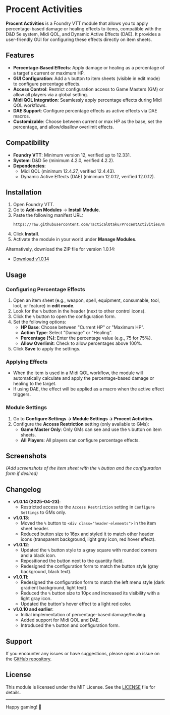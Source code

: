 # Procent Activities

**Procent Activities** is a Foundry VTT module that allows you to apply percentage-based damage or healing effects to items, compatible with the D&D 5e system, Midi QOL, and Dynamic Active Effects (DAE). It provides a user-friendly GUI for configuring these effects directly on item sheets.

## Features

- **Percentage-Based Effects**: Apply damage or healing as a percentage of a target's current or maximum HP.
- **GUI Configuration**: Add a `%` button to item sheets (visible in edit mode) to configure percentage effects.
- **Access Control**: Restrict configuration access to Game Masters (GM) or allow all players via a global setting.
- **Midi QOL Integration**: Seamlessly apply percentage effects during Midi QOL workflows.
- **DAE Support**: Configure percentage effects as active effects via DAE macros.
- **Customizable**: Choose between current or max HP as the base, set the percentage, and allow/disallow overlimit effects.

## Compatibility

- **Foundry VTT**: Minimum version 12, verified up to 12.331.
- **System**: D&D 5e (minimum 4.2.0, verified 4.2.2).
- **Dependencies**:
  - Midi QOL (minimum 12.4.27, verified 12.4.43).
  - Dynamic Active Effects (DAE) (minimum 12.0.12, verified 12.0.12).

## Installation

1. Open Foundry VTT.
2. Go to **Add-on Modules** → **Install Module**.
3. Paste the following manifest URL:
   ```
   https://raw.githubusercontent.com/TacticalOtaku/ProcentActivities/main/module.json
   ```
4. Click **Install**.
5. Activate the module in your world under **Manage Modules**.

Alternatively, download the ZIP file for version 1.0.14:
- [Download v1.0.14](https://github.com/TacticalOtaku/ProcentActivities/releases/download/v1.0.14/procent-activities-v1.0.14.zip)

## Usage

### Configuring Percentage Effects
1. Open an item sheet (e.g., weapon, spell, equipment, consumable, tool, loot, or feature) in **edit mode**.
2. Look for the `%` button in the header (next to other control icons).
3. Click the `%` button to open the configuration form.
4. Set the following options:
   - **HP Base**: Choose between "Current HP" or "Maximum HP".
   - **Action Type**: Select "Damage" or "Healing".
   - **Percentage (%)**: Enter the percentage value (e.g., 75 for 75%).
   - **Allow Overlimit**: Check to allow percentages above 100%.
5. Click **Save** to apply the settings.

### Applying Effects
- When the item is used in a Midi QOL workflow, the module will automatically calculate and apply the percentage-based damage or healing to the target.
- If using DAE, the effect will be applied as a macro when the active effect triggers.

### Module Settings
1. Go to **Configure Settings → Module Settings → Procent Activities**.
2. Configure the **Access Restriction** setting (only available to GMs):
   - **Game Master Only**: Only GMs can see and use the `%` button on item sheets.
   - **All Players**: All players can configure percentage effects.

## Screenshots

*(Add screenshots of the item sheet with the `%` button and the configuration form if desired)*

## Changelog

- **v1.0.14 (2025-04-23)**:
  - Restricted access to the `Access Restriction` setting in `Configure Settings` to GMs only.
- **v1.0.13**:
  - Moved the `%` button to `<div class="header-elements">` in the item sheet header.
  - Reduced button size to 16px and styled it to match other header icons (transparent background, light gray icon, red hover effect).
- **v1.0.12**:
  - Updated the `%` button style to a gray square with rounded corners and a black icon.
  - Repositioned the button next to the quantity field.
  - Redesigned the configuration form to match the button style (gray background, black text).
- **v1.0.11**:
  - Redesigned the configuration form to match the left menu style (dark gradient background, light text).
  - Reduced the `%` button size to 10px and increased its visibility with a light gray icon.
  - Updated the button's hover effect to a light red color.
- **v1.0.10 and earlier**:
  - Initial implementation of percentage-based damage/healing.
  - Added support for Midi QOL and DAE.
  - Introduced the `%` button and configuration form.

## Support

If you encounter any issues or have suggestions, please open an issue on the [GitHub repository](https://github.com/TacticalOtaku/ProcentActivities/issues).

## License

This module is licensed under the MIT License. See the [LICENSE](LICENSE) file for details.

---

Happy gaming! 🎲